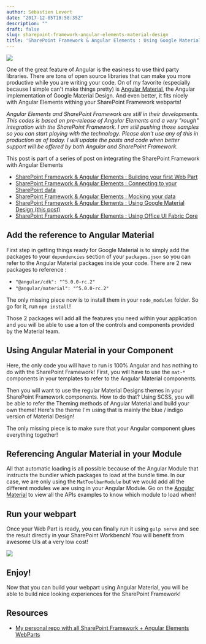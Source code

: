```yaml
---
author: Sébastien Levert
date: "2017-12-05T18:58:35Z"
description: ""
draft: false
slug: sharepoint-framework-angular-elements-material-design
title: 'SharePoint Framework & Angular Elements : Using Google Material Design'
---
```



![](/content/images/2017/12/NgElements---Material.jpg)

One of the great feature of Angular is the easiness to use third party libraries. There are tons of open source libraries that can make you more productive while you are writing your code. On of my favorite (especially because I simple can't make things pretty) is [Angular Material](https://material.angular.io), the Angular implementation of Google Material Design. And even better, it fits nicely with Angular Elements withing your SharePoint Framework webparts!

*Angular Elements and SharePoint Framework are still in their developments. This codes is based on pre-release of Angular Elements and a very "rough" integration with the SharePoint Framework. I am still pushing those samples so you can start playing with the technology. Please don't use any of this in production as of today. I will update the posts and code when better support will be offered by both Angular and SharePoint Framework.*

This post is part of a series of post on integrating the SharePoint Framework with Angular Elements

* [SharePoint Framework & Angular Elements : Building your first Web Part](http://sebastienlevert.com/2017/12/02/sharepoint-framework-angular-elements-building-your-first-web-part/)
* [SharePoint Framework & Angular Elements : Connecting to your SharePoint data](http://sebastienlevert.com/2017/12/03/sharepoint-framework-angular-elements-connecting-data/)
* [SharePoint Framework & Angular Elements : Mocking your data](http://www.sebastienlevert.com/2017/12/04/sharepoint-framework-angular-elements-mocking-data/)
* [SharePoint Framework & Angular Elements : Using Google Material Design (this post)](http://sebastienlevert.com/2017/12/05/sharepoint-framework-angular-elements-material-design/)
* [SharePoint Framework & Angular Elements : Using Office UI Fabric Core](http://www.sebastienlevert.com/2017/12/05/sharepoint-framework-angular-elements-office-ui-fabric-core/)


## Add the reference to Angular Material

First step in getting things ready for Google Material is to simply add the packages to your `dependencies` section of your `packages.json` so you can refer to the Angular Material packages inside your code. There are 2 new packages to reference :

* `"@angular/cdk": "^5.0.0-rc.2"`
* `"@angular/material": "^5.0.0-rc.2"`

<script src="https://gist.github.com/sebastienlevert/59520e5951363d7f2ea8b70bdec932e6.js"></script>

The only missing piece now is to install them in your `node_modules` folder. So go for it, run `npm install`!

Those 2 packages will add all the features you need within your application and you will be able to use a ton of the controls and components provided by the Material team.

## Using Angular Material in your Component

Here, the only code you will have to run is 100% Angular and has nothing to do with the SharePoint Framework! First, you will have to use the `mat-*` components in your templates to refer to the Angular Material components.

<script src="https://gist.github.com/sebastienlevert/1f103fa397a13a3bc0bf88a5820d0990.js"></script>

Then you will want to use the regular Material Designs themes in your SharePoint Framework components. How to do that? Using SCSS, you will be able to refer the Theming methods of Angular Material and build your own theme! Here's the theme I'm using that is mainly the blue / indigo version of Material Design!

<script src="https://gist.github.com/sebastienlevert/a149abe0f95cd8e7fd6435a3731c9ba8.js"></script>

The only missing piece is to make sure that your Angular component glues everything together!

<script src="https://gist.github.com/sebastienlevert/6deb676a2a1f3cecad5c37a7b298edcc.js"></script>

## Referencing Angular Material in your Module

All that automatic loading is all possible because of the Angular Module that instructs the bundler which packages to load at the bundle time. In our case, we are only using the `MatToolbarModule` but we would add all the different modules we are using in your Angular Module. Go on the [Angular Material](https://material.angular.io) to view all the APIs examples to know which module to load when!

<script src="https://gist.github.com/sebastienlevert/65ff9b6b5738fa46e0cf553bc7e28a55.js"></script>

## Run your webpart

Once your Web Part is ready, you can finally run it using `gulp serve` and see the result directly in your SharePoint Workbench! You will benefit from awesome UIs at a very low cost!

![](/content/images/2017/12/angular-material.gif)

## Enjoy!

Now that you can build your webpart using Angular Material, you will be able to build nice looking experiences for the SharePoint Framework!

## Resources

* [My personal repo with all SharePoint Framework + Angular Elements WebParts](https://github.com/sebastienlevert/spfx-ng-webparts/tree/master/spfx-ng-mock-data)